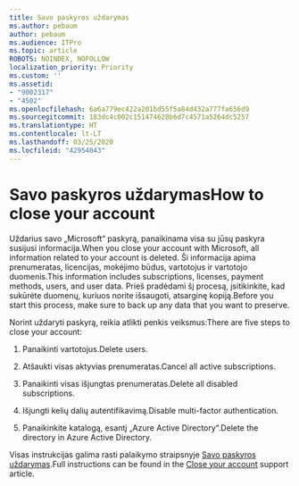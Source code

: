 ```yaml
---
title: Savo paskyros uždarymas
ms.author: pebaum
author: pebaum
ms.audience: ITPro
ms.topic: article
ROBOTS: NOINDEX, NOFOLLOW
localization_priority: Priority
ms.custom: ''
ms.assetid:
- "9002317"
- "4502"
ms.openlocfilehash: 6a6a779ec422a201bd55f5a84d432a777fa656d9
ms.sourcegitcommit: 183dc4c002c151474628b6d7c4571a5264dc5257
ms.translationtype: HT
ms.contentlocale: lt-LT
ms.lasthandoff: 03/25/2020
ms.locfileid: "42954043"
---
```

# <a name="how-to-close-your-account"></a><span data-ttu-id="696de-102">Savo paskyros uždarymas</span><span class="sxs-lookup"><span data-stu-id="696de-102">How to close your account</span></span>

<span data-ttu-id="696de-103">Uždarius savo „Microsoft“ paskyrą, panaikinama visa su jūsų paskyra susijusi informacija.</span><span class="sxs-lookup"><span data-stu-id="696de-103">When you close your account with Microsoft, all information related to your account is deleted.</span></span> <span data-ttu-id="696de-104">Ši informacija apima prenumeratas, licencijas, mokėjimo būdus, vartotojus ir vartotojo duomenis.</span><span class="sxs-lookup"><span data-stu-id="696de-104">This information includes subscriptions, licenses, payment methods, users, and user data.</span></span> <span data-ttu-id="696de-105">Prieš pradėdami šį procesą, įsitikinkite, kad sukūrėte duomenų, kuriuos norite išsaugoti, atsarginę kopiją.</span><span class="sxs-lookup"><span data-stu-id="696de-105">Before you start this process, make sure to back up any data that you want to preserve.</span></span>

<span data-ttu-id="696de-106">Norint uždaryti paskyrą, reikia atlikti penkis veiksmus:</span><span class="sxs-lookup"><span data-stu-id="696de-106">There are five steps to close your account:</span></span>

1. <span data-ttu-id="696de-107">Panaikinti vartotojus.</span><span class="sxs-lookup"><span data-stu-id="696de-107">Delete users.</span></span>

2. <span data-ttu-id="696de-108">Atšaukti visas aktyvias prenumeratas.</span><span class="sxs-lookup"><span data-stu-id="696de-108">Cancel all active subscriptions.</span></span>

3. <span data-ttu-id="696de-109">Panaikinti visas išjungtas prenumeratas.</span><span class="sxs-lookup"><span data-stu-id="696de-109">Delete all disabled subscriptions.</span></span>

4. <span data-ttu-id="696de-110">Išjungti kelių dalių autentifikavimą.</span><span class="sxs-lookup"><span data-stu-id="696de-110">Disable multi-factor authentication.</span></span>

5. <span data-ttu-id="696de-111">Panaikinkite katalogą, esantį „Azure Active Directory“.</span><span class="sxs-lookup"><span data-stu-id="696de-111">Delete the directory in Azure Active Directory.</span></span>

<span data-ttu-id="696de-112">Visas instrukcijas galima rasti palaikymo straipsnyje [Savo paskyros uždarymas](https://docs.microsoft.com/microsoft-365/commerce/close-your-account).</span><span class="sxs-lookup"><span data-stu-id="696de-112">Full instructions can be found in the [Close your account](https://docs.microsoft.com/microsoft-365/commerce/close-your-account) support article.</span></span>
